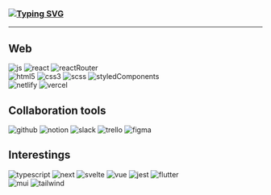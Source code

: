 ### [![Typing SVG](https://readme-typing-svg.demolab.com?font=Fira+Code&pause=1000&color=000000&random=false&width=435&lines=Hi%2C+It's+me.%F0%9F%98%89)](https://git.io/typing-svg)
---

## Web
![js](https://img.shields.io/badge/JavaScript-F7DF1E?style=for-the-badge&logo=JavaScript&logoColor=white)
![react](https://img.shields.io/badge/React-20232A?style=for-the-badge&logo=react&logoColor=61DAFB)
![reactRouter](https://img.shields.io/badge/React_Router-CA4245?style=for-the-badge&logo=react-router&logoColor=white)
<br />
![html5](https://img.shields.io/badge/HTML5-E34F26?style=for-the-badge&logo=html5&logoColor=white)
![css3](https://img.shields.io/badge/CSS3-1572B6?style=for-the-badge&logo=css3&logoColor=white)
![scss](https://img.shields.io/badge/Sass-CC6699?style=for-the-badge&logo=sass&logoColor=white)
![styledComponents](https://img.shields.io/badge/styled--components-DB7093?style=for-the-badge&logo=styled-components&logoColor=white)
<br />
![netlify](https://img.shields.io/badge/Netlify-00C7B7?style=for-the-badge&logo=netlify&logoColor=white)
![vercel](https://img.shields.io/badge/Vercel-000000?style=for-the-badge&logo=vercel&logoColor=white)


## Collaboration tools
![github](https://img.shields.io/badge/GitHub-100000?style=for-the-badge&logo=github&logoColor=white)
![notion](https://img.shields.io/badge/Notion-000000?style=for-the-badge&logo=notion&logoColor=white)
![slack](https://img.shields.io/badge/Slack-4A154B?style=for-the-badge&logo=slack&logoColor=white)
![trello](https://img.shields.io/badge/Trello-0052CC?style=for-the-badge&logo=trello&logoColor=white)
![figma](https://img.shields.io/badge/Figma-F24E1E?style=for-the-badge&logo=figma&logoColor=white)

## Interestings
![typescript](https://img.shields.io/badge/TypeScript-007ACC?style=for-the-badge&logo=typescript&logoColor=white)
![next](https://img.shields.io/badge/Next.js-000?logo=nextdotjs&logoColor=fff&style=for-the-badge)
![svelte](https://img.shields.io/badge/Svelte-4A4A55?style=for-the-badge&logo=svelte&logoColor=FF3E00)
![vue](https://img.shields.io/badge/Vue.js-35495E?style=for-the-badge&logo=vue.js&logoColor=4FC08D)
![jest](https://img.shields.io/badge/Jest-323330?style=for-the-badge&logo=Jest&logoColor=white)
![flutter](https://img.shields.io/badge/Flutter-02569B?style=for-the-badge&logo=flutter&logoColor=white)
<br />
![mui](https://img.shields.io/badge/Material--UI-0081CB?style=for-the-badge&logo=material-ui&logoColor=white)
![tailwind](https://img.shields.io/badge/Tailwind_CSS-38B2AC?style=for-the-badge&logo=tailwind-css&logoColor=white)

<br />

<!--
**laurenCho9/laurenCho9** is a ✨ _special_ ✨ repository because its `README.md` (this file) appears on your GitHub profile.

Here are some ideas to get you started:

- 🔭 I’m currently working on ...
- 🌱 I’m currently learning ...
- 👯 I’m looking to collaborate on ...
- 🤔 I’m looking for help with ...
- 💬 Ask me about ...
- 📫 How to reach me: ...
- 😄 Pronouns: ...
- ⚡ Fun fact: ...
-->

